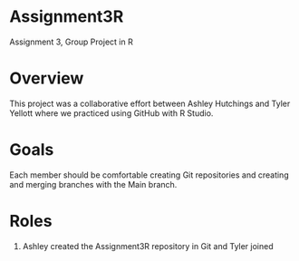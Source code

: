 # Assignment3R
Assignment 3, Group Project in R

# Overview
This project was a collaborative effort between Ashley Hutchings and Tyler Yellott where we practiced using GitHub with R Studio.

# Goals
Each member should be comfortable creating Git repositories and creating and merging branches with the Main branch.

# Roles 
1. Ashley created the Assignment3R repository in Git and Tyler joined